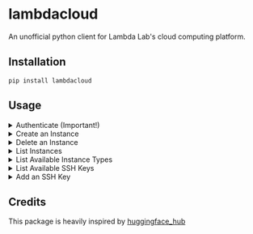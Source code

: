 # lambdacloud

An unofficial python client for Lambda Lab's cloud computing platform.

## Installation

```
pip install lambdacloud
```

## Usage

<details>
<summary>Authenticate (Important!)</summary>

If you authenticate with either of the below options, your token will be saved in `~/.cache/lambda/token` and will be used automatically for future requests. Otherwise, you'll need to pass `token` to each request.

Via Python

```python
from lambdacloud import login

login(token="<your token>")
```

Or, using the CLI


```
lambdacloud login <your-token>
```

</details>

<details>
<summary>Create an Instance</summary>

See "list-available-instance-types" for a list of available instance types. Also, see "list-available-ssh-keys" for a list of available ssh keys.

```python
from lambdacloud import create_instance

instance_id = create_instance("gpu_1x_a10", ssh_key_names="my-ssh-key")
print(instance_id)
"""
["<instance id>"]
"""
```
</details>

<details>
<summary>Delete an Instance</summary>

```python
from lambdacloud import delete_instance

delete_instance("<instance id>")
```

</details>

<details>
<summary>List Instances</summary>

```python
from lambdacloud import list_instances

instances = list_instances()
print(instances)
```

</details>

<details>
<summary>List Available Instance Types</summary>

```python
from lambdacloud import list_instance_types

instance_types = list_instance_types()
for instance_type in instance_types:
    print(instance_type)
"""
InstanceType(name=gpu_8x_a100_80gb_sxm4, price_cents_per_hour=1200, description=8x A100 (80 GB SXM4))
InstanceType(name=gpu_1x_a10, price_cents_per_hour=60, description=1x A10 (24 GB PCIe))
InstanceType(name=gpu_1x_a100_sxm4, price_cents_per_hour=110, description=1x A100 (40 GB SXM4))
InstanceType(name=gpu_8x_a100, price_cents_per_hour=880, description=8x A100 (40 GB SXM4))
InstanceType(name=gpu_8x_v100, price_cents_per_hour=440, description=8x Tesla V100 (16 GB))
"""

# To show all instance types, even if they are not available to create
instance_types = list_instance_types(show_all=True)
```

</details>

<details>
<summary>List Available SSH Keys</summary>

```python
from lambdacloud import list_ssh_keys

ssh_keys = list_ssh_keys()
for ssh_key in ssh_keys:
    print(ssh_key)

"""
SshKey(name=my-ssh-key)
"""
```

</details>

<details>
<summary>Add an SSH Key</summary>

Add SSH Key from a String

```python
from lambdacloud import add_ssh_key

add_ssh_key("my-ssh-key", "<public key>")
```

Alternatively, Add an SSH Key from a File

```python
from lambdacloud import add_ssh_key_from_file

add_ssh_key_from_file("my-ssh-key", "<path to public key file>")
```

</details>

## Credits

This package is heavily inspired by [huggingface_hub](https://github.com/huggingface/huggingface_hub)

